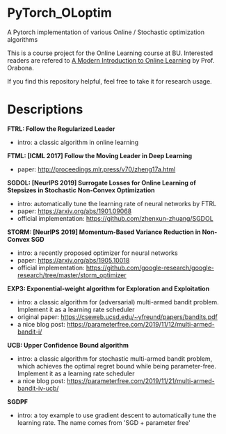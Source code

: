 # PyTorch_OLoptim
A Pytorch implementation of various Online / Stochastic optimization algorithms

This is a course project for the Online Learning course at BU. Interested readers are refered to [A Modern Introduction to Online Learning](https://arxiv.org/abs/1912.13213) by Prof. Orabona.

If you find this repository helpful, feel free to take it for research usage.

# Descriptions

**FTRL: Follow the Regularized Leader**
- intro: a classic algorithm in online learning

**FTML: [ICML 2017] Follow the Moving Leader in Deep Learning**
- paper: http://proceedings.mlr.press/v70/zheng17a.html

**SGDOL: [NeurIPS 2019] Surrogate Losses for Online Learning of Stepsizes in Stochastic Non-Convex Optimization**
- intro: automatically tune the learning rate of neural networks by FTRL
- paper: https://arxiv.org/abs/1901.09068
- official implementation: https://github.com/zhenxun-zhuang/SGDOL

**STORM: [NeurIPS 2019] Momentum-Based Variance Reduction in Non-Convex SGD**
- intro: a recently proposed optimizer for neural networks
- paper: https://arxiv.org/abs/1905.10018
- official implementation: https://github.com/google-research/google-research/tree/master/storm_optimizer

**EXP3: Exponential-weight algorithm for Exploration and Exploitation**
- intro: a classic algorithm for (adversarial) multi-armed bandit problem. Implement it as a learning rate scheduler
- original paper: https://cseweb.ucsd.edu/~yfreund/papers/bandits.pdf
- a nice blog post: https://parameterfree.com/2019/11/12/multi-armed-bandit-i/

**UCB: Upper Confidence Bound algorithm**
- intro: a classic algorithm for stochastic multi-armed bandit problem, which achieves the optimal regret bound while being parameter-free. Implement it as a learning rate scheduler
- a nice blog post: https://parameterfree.com/2019/11/21/multi-armed-bandit-iv-ucb/

**SGDPF**
- intro: a toy example to use gradient descent to automatically tune the learning rate. The name comes from 'SGD + parameter free'
